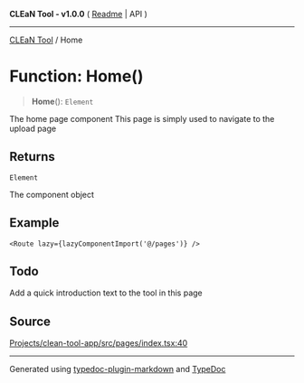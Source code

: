 **CLEaN Tool - v1.0.0** ( [Readme](../README.md) \| API )

***

[CLEaN Tool](../exports.md) / Home

# Function: Home()

> **Home**(): `Element`

The home page component
This page is simply used to navigate to the upload page

## Returns

`Element`

The component object

## Example

```tsx
<Route lazy={lazyComponentImport('@/pages')} />
```

## Todo

Add a quick introduction text to the tool in this page

## Source

[Projects/clean-tool-app/src/pages/index.tsx:40](https://github.com/yuckyh/clean-tool-app/)

***

Generated using [typedoc-plugin-markdown](https://www.npmjs.com/package/typedoc-plugin-markdown) and [TypeDoc](https://typedoc.org/)
